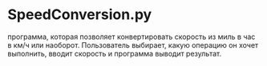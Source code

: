 # SpeedConversion.py

программа, которая позволяет конвертировать скорость из миль в час в км/ч или наоборот. Пользователь выбирает, какую операцию он хочет выполнить, вводит скорость и программа выводит результат.
